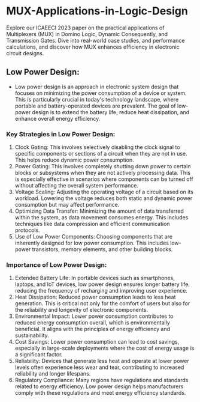 # MUX-Applications-in-Logic-Design
Explore our ICAEECI 2023 paper on the practical applications of Multiplexers (MUX) in Domino Logic, Dynamic Consequently, and Transmission Gates. Dive into real-world case studies, and performance calculations, and discover how MUX enhances efficiency in electronic circuit designs.

## Low Power Design:

* Low power design is an approach in electronic system design that focuses on minimizing the power consumption of a device or system. This is particularly crucial in today's technology landscape, where portable and battery-operated devices are prevalent. The goal of low-power design is to extend the battery life, reduce heat dissipation, and enhance overall energy efficiency.

### Key Strategies in Low Power Design:

1. Clock Gating: This involves selectively disabling the clock signal to specific components or sections of a circuit when they are not in use. This helps reduce dynamic power consumption.
2. Power Gating: This involves completely shutting down power to certain blocks or subsystems when they are not actively processing data. This is especially effective in scenarios where components can be turned off without affecting the overall system performance.
3. Voltage Scaling: Adjusting the operating voltage of a circuit based on its workload. Lowering the voltage reduces both static and dynamic power consumption but may affect performance.
4. Optimizing Data Transfer: Minimizing the amount of data transferred within the system, as data movement consumes energy. This includes techniques like data compression and efficient communication protocols.
5. Use of Low Power Components: Choosing components that are inherently designed for low power consumption. This includes low-power transistors, memory elements, and other building blocks.

### Importance of Low Power Design:

1. Extended Battery Life: In portable devices such as smartphones, laptops, and IoT devices, low power design ensures longer battery life, reducing the frequency of recharging and improving user experience.
2. Heat Dissipation: Reduced power consumption leads to less heat generation. This is critical not only for the comfort of users but also for the reliability and longevity of electronic components.
3. Environmental Impact: Lower power consumption contributes to reduced energy consumption overall, which is environmentally beneficial. It aligns with the principles of energy efficiency and sustainability.
4. Cost Savings: Lower power consumption can lead to cost savings, especially in large-scale deployments where the cost of energy usage is a significant factor.
5. Reliability: Devices that generate less heat and operate at lower power levels often experience less wear and tear, contributing to increased reliability and longer lifespans.
6. Regulatory Compliance: Many regions have regulations and standards related to energy efficiency. Low power design helps manufacturers comply with these regulations and meet energy efficiency standards.
